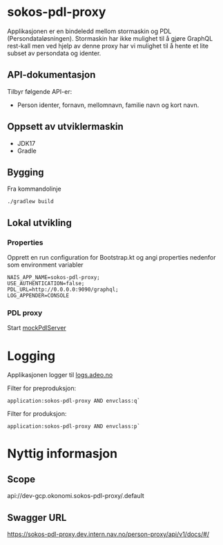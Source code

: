 # sokos-pdl-proxy

Applikasjonen er en bindeledd mellom stormaskin og PDL (Persondataløsningen).
Stormaskin har ikke mulighet til å gjøre GraphQL rest-kall men ved hjelp av denne proxy har vi mulighet 
til å hente et lite subset av persondata og identer.

## API-dokumentasjon
Tilbyr følgende API-er:
- Person identer, fornavn, mellomnavn, familie navn og kort navn.

## Oppsett av utviklermaskin
- JDK17
- Gradle

## Bygging
Fra kommandolinje
```
./gradlew build
```

## Lokal utvikling

### Properties
Opprett en run configuration for Bootstrap.kt og angi properties nedenfor som environment variabler

```properties
NAIS_APP_NAME=sokos-pdl-proxy;
USE_AUTHENTICATION=false;
PDL_URL=http://0.0.0.0:9090/graphql;
LOG_APPENDER=CONSOLE
```

### PDL proxy
Start [mockPdlServer](src/test/kotlin/devtools/mockPdlServer.kt)

# Logging

Applikasjonen logger til [logs.adeo.no](logs.adeo.no)

Filter for preproduksjon:

```
application:sokos-pdl-proxy AND envclass:q`
```

Filter for produksjon:
```
application:sokos-pdl-proxy AND envclass:p`
```

# Nyttig informasjon

## Scope
api://dev-gcp.okonomi.sokos-pdl-proxy/.default

## Swagger URL
https://sokos-pdl-proxy.dev.intern.nav.no/person-proxy/api/v1/docs/#/


